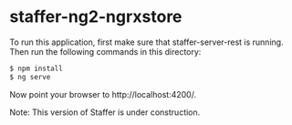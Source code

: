 # staffer-ng2-ngrxstore

To run this application, first make sure that staffer-server-rest is running. Then run the following commands in this directory:

```bash
$ npm install
$ ng serve
```

Now point your browser to http://localhost:4200/.

Note: This version of Staffer is under construction.